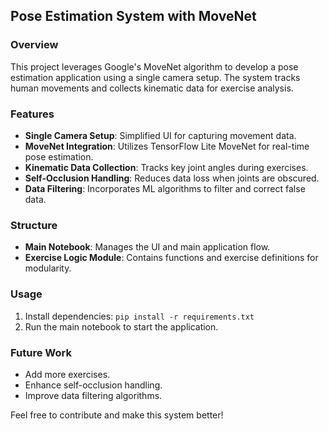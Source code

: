 ## Pose Estimation System with MoveNet

### Overview
This project leverages Google's MoveNet algorithm to develop a pose estimation application using a single camera setup. The system tracks human movements and collects kinematic data for exercise analysis.

### Features
- **Single Camera Setup**: Simplified UI for capturing movement data.
- **MoveNet Integration**: Utilizes TensorFlow Lite MoveNet for real-time pose estimation.
- **Kinematic Data Collection**: Tracks key joint angles during exercises.
- **Self-Occlusion Handling**: Reduces data loss when joints are obscured.
- **Data Filtering**: Incorporates ML algorithms to filter and correct false data.

### Structure
- **Main Notebook**: Manages the UI and main application flow.
- **Exercise Logic Module**: Contains functions and exercise definitions for modularity.

### Usage
1. Install dependencies: `pip install -r requirements.txt`
2. Run the main notebook to start the application.

### Future Work
- Add more exercises.
- Enhance self-occlusion handling.
- Improve data filtering algorithms.

Feel free to contribute and make this system better!
